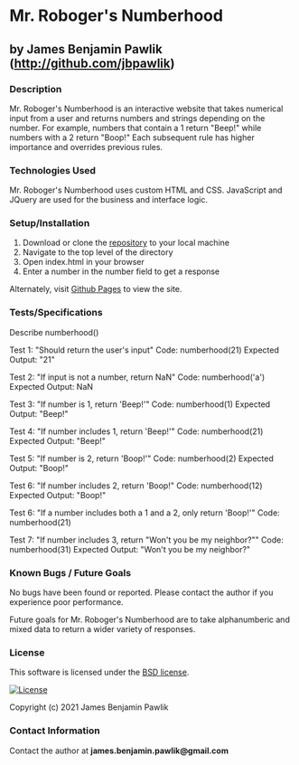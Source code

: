 # Mr. Roboger's Numberhood
## by James Benjamin Pawlik (http://github.com/jbpawlik)

### __Description__
Mr. Roboger's Numberhood is an interactive website that takes numerical input from a user and returns numbers and strings depending on the number. For example, numbers that contain a 1 return "Beep!" while numbers with a 2 return "Boop!" Each subsequent rule has higher importance and overrides previous rules. 

### __Technologies Used__
Mr. Roboger's Numberhood uses custom HTML and CSS. JavaScript and JQuery are used for the business and interface logic.

### __Setup/Installation__
1. Download or clone the [repository](http://github.com/jbpawlik/numberhood) to your local machine
2. Navigate to the top level of the directory
3. Open index.html in your browser
4. Enter a number in the number field to get a response

Alternately, visit [Github Pages](http://jbpawlik.github.io/numberhood) to view the site.

### __Tests/Specifications__
Describe numberhood()

Test 1: "Should return the user's input"
Code:
  numberhood(21)
Expected Output: "21" 

Test 2: "If input is not a number, return NaN"
Code:
  numberhood('a')
Expected Output: NaN

Test 3: "If number is 1, return 'Beep!'"
Code:
  numberhood(1)
Expected Output: "Beep!"

Test 4: "If number includes 1, return 'Beep!'"
Code: 
  numberhood(21)
Expected Output: "Beep!"

Test 5: "If number is 2, return 'Boop!'"
Code:
  numberhood(2)
Expected Output: "Boop!"

Test 6: "If number includes 2, return 'Boop!"
Code:
  numberhood(12)
Expected Output: "Boop!"

Test 6: "If a number includes both a 1 and a 2, only return 'Boop!'"
Code:
  numberhood(21)

Test 7: "If number includes 3, return "Won't you be my neighbor?""
Code:
  numberhood(31)
Expected Output: "Won't you be my neighbor?"

### __Known Bugs / Future Goals__
No bugs have been found or reported. Please contact the author if you experience poor performance.

Future goals for Mr. Roboger's Numberhood are to take alphanumberic and mixed data to return a wider variety of responses.

### __License__
This software is licensed under the [BSD license](license.txt).

[![License](https://img.shields.io/badge/License-BSD%202--Clause-orange.svg)](https://opensource.org/licenses/BSD-2-Clause)

Copyright (c) 2021 James Benjamin Pawlik

### __Contact Information__
Contact the author at __james.benjamin.pawlik@gmail.com__
